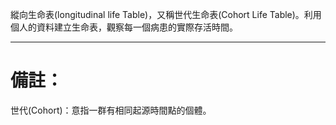 縱向生命表(longitudinal life Table)，又稱世代生命表(Cohort Life Table)。利用個人的資料建立生命表，觀察每一個病患的實際存活時間。
- - -
# 備註：
世代(Cohort)：意指一群有相同起源時間點的個體。